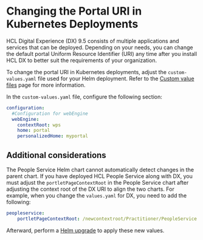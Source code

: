 # Changing the Portal URI in Kubernetes Deployments

HCL Digital Experience (DX) 9.5 consists of multiple applications and services that can be deployed. Depending on your needs, you can change the default portal Uniform Resource Identifier (URI) any time after you install HCL DX to better suit the requirements of your organization.

To change the portal URI in Kubernetes deployments, adjust the `custom-values.yaml` file used for your Helm deployment. Refer to the [Custom value files](https://opensource.hcltechsw.com/digital-experience/latest/deployment/install/container/helm_deployment/preparation/mandatory_tasks/prepare_configuration/#custom-value-files) page for more information.

In the `custom-values.yaml` file, configure the following section:

```yaml
configuration:
  #Configuration for webEngine
  webEngine:
    contextRoot: wps
    home: portal
    personalizedHome: myportal
```

## Additional considerations

The People Service Helm chart cannot automatically detect changes in the parent chart. If you have deployed HCL People Service along with DX, you must adjust the `portletPageContextRoot` in the People Service chart after adjusting the context root of the DX URI to align the two charts.  For example, when you change the `values.yaml` for DX, you need to add the following:

```yaml
peopleservice:
    portletPageContextRoot: /newcontextroot/Practitioner/PeopleService
```

Afterward, perform a [Helm upgrade](../working_with_compose/helm_upgrade_values.md) to apply these new values.